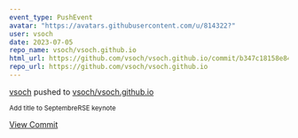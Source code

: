 ```yaml
---
event_type: PushEvent
avatar: "https://avatars.githubusercontent.com/u/814322?"
user: vsoch
date: 2023-07-05
repo_name: vsoch/vsoch.github.io
html_url: https://github.com/vsoch/vsoch.github.io/commit/b347c18158e84ecddd96280fd247bed970c317fe
repo_url: https://github.com/vsoch/vsoch.github.io
---
```


<a href='https://github.com/vsoch' target='_blank'>vsoch</a> pushed to <a href='https://github.com/vsoch/vsoch.github.io' target='_blank'>vsoch/vsoch.github.io</a>

<small>Add title to SeptembreRSE keynote</small>

<a href='https://github.com/vsoch/vsoch.github.io/commit/b347c18158e84ecddd96280fd247bed970c317fe' target='_blank'>View Commit</a>